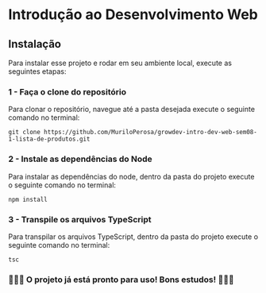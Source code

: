 # Introdução ao Desenvolvimento Web

## Instalação

Para instalar esse projeto e rodar em seu ambiente local, execute as seguintes etapas: <br/>

### 1 - Faça o clone do repositório

Para clonar o repositório, navegue até a pasta desejada execute o seguinte comando no terminal:

```ssh
git clone https://github.com/MuriloPerosa/growdev-intro-dev-web-sem08-1-lista-de-produtos.git
```

### 2 - Instale as dependências do Node

Para instalar as dependências do node, dentro da pasta do projeto execute o seguinte comando no terminal:

```ssh
npm install
```

### 3 - Transpile os arquivos TypeScript

Para transpilar  os arquivos TypeScript, dentro da pasta do projeto execute o seguinte comando no terminal:

```ssh
tsc
```

### 🚀🚀🚀 O projeto já está pronto para uso! Bons estudos! 🚀🚀🚀
